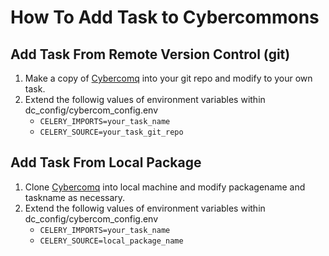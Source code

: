 How To Add Task to Cybercommons
===============================

## Add Task From Remote Version Control (git)
1. Make a copy of [Cybercomq](https://github.com/cybercommons/cybercomq) into your git repo and modify to your own task.
1. Extend the followig values of environment variables within dc_config/cybercom_config.env
    * `CELERY_IMPORTS=your_task_name`
    * `CELERY_SOURCE=your_task_git_repo`

## Add Task From Local Package
1. Clone [Cybercomq](https://github.com/cybercommons/cybercomq) into local machine and modify packagename and taskname as necessary. 
1. Extend the followig values of environment variables within dc_config/cybercom_config.env
    * `CELERY_IMPORTS=your_task_name`
    * `CELERY_SOURCE=local_package_name`
